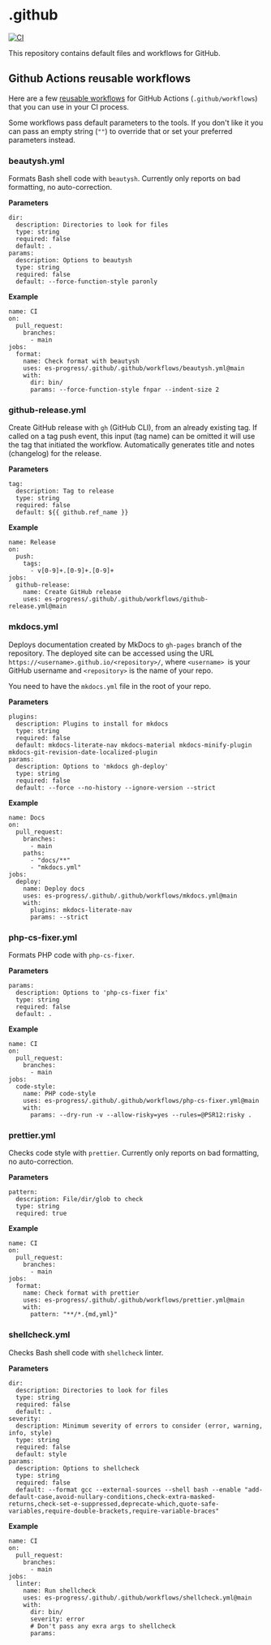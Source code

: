 # .github

[![CI](https://github.com/es-progress/.github/actions/workflows/main.yml/badge.svg)](https://github.com/es-progress/.github/actions/workflows/main.yml)

This repository contains default files and workflows for GitHub.

## Github Actions reusable workflows

Here are a few [reusable workflows](https://docs.github.com/en/actions/using-workflows/reusing-workflows) for GitHub Actions (`.github/workflows`) that you can use in your CI process.

Some workflows pass default parameters to the tools.
If you don't like it you can pass an empty string (`""`) to override that or set your preferred parameters instead.

### beautysh.yml

Formats Bash shell code with `beautysh`.
Currently only reports on bad formatting, no auto-correction.

**Parameters**

```
dir:
  description: Directories to look for files
  type: string
  required: false
  default: .
params:
  description: Options to beautysh
  type: string
  required: false
  default: --force-function-style paronly
```

**Example**

```
name: CI
on:
  pull_request:
    branches:
      - main
jobs:
  format:
    name: Check format with beautysh
    uses: es-progress/.github/.github/workflows/beautysh.yml@main
    with:
      dir: bin/
      params: --force-function-style fnpar --indent-size 2
```

### github-release.yml

Create GitHub release with `gh` (GitHub CLI), from an already existing tag.
If called on a tag push event, this input (tag name) can be omitted it will use the tag that initiated the workflow.
Automatically generates title and notes (changelog) for the release.

**Parameters**

```
tag:
  description: Tag to release
  type: string
  required: false
  default: ${{ github.ref_name }}
```

**Example**

```
name: Release
on:
  push:
    tags:
      - v[0-9]+.[0-9]+.[0-9]+
jobs:
  github-release:
    name: Create GitHub release
    uses: es-progress/.github/.github/workflows/github-release.yml@main
```

### mkdocs.yml

Deploys documentation created by MkDocs to `gh-pages` branch of the repository.
The deployed site can be accessed using the URL `https://<username>.github.io/<repository>/`, where `<username> `is your GitHub username and `<repository>` is the name of your repo.

You need to have the `mkdocs.yml` file in the root of your repo.

**Parameters**

```
plugins:
  description: Plugins to install for mkdocs
  type: string
  required: false
  default: mkdocs-literate-nav mkdocs-material mkdocs-minify-plugin mkdocs-git-revision-date-localized-plugin
params:
  description: Options to 'mkdocs gh-deploy'
  type: string
  required: false
  default: --force --no-history --ignore-version --strict
```

**Example**

```
name: Docs
on:
  pull_request:
    branches:
      - main
    paths:
      - "docs/**"
      - "mkdocs.yml"
jobs:
  deploy:
    name: Deploy docs
    uses: es-progress/.github/.github/workflows/mkdocs.yml@main
    with:
      plugins: mkdocs-literate-nav
      params: --strict
```

### php-cs-fixer.yml

Formats PHP code with `php-cs-fixer`.

**Parameters**

```
params:
  description: Options to 'php-cs-fixer fix'
  type: string
  required: false
  default: .
```

**Example**

```
name: CI
on:
  pull_request:
    branches:
      - main
jobs:
  code-style:
    name: PHP code-style
    uses: es-progress/.github/.github/workflows/php-cs-fixer.yml@main
    with:
      params: --dry-run -v --allow-risky=yes --rules=@PSR12:risky .
```

### prettier.yml

Checks code style with `prettier`. Currently only reports on bad formatting, no auto-correction.

**Parameters**

```
pattern:
  description: File/dir/glob to check
  type: string
  required: true
```

**Example**

```
name: CI
on:
  pull_request:
    branches:
      - main
jobs:
  format:
    name: Check format with prettier
    uses: es-progress/.github/.github/workflows/prettier.yml@main
    with:
      pattern: "**/*.{md,yml}"
```

### shellcheck.yml

Checks Bash shell code with `shellcheck` linter.

**Parameters**

```
dir:
  description: Directories to look for files
  type: string
  required: false
  default: .
severity:
  description: Minimum severity of errors to consider (error, warning, info, style)
  type: string
  required: false
  default: style
params:
  description: Options to shellcheck
  type: string
  required: false
  default: --format gcc --external-sources --shell bash --enable "add-default-case,avoid-nullary-conditions,check-extra-masked-returns,check-set-e-suppressed,deprecate-which,quote-safe-variables,require-double-brackets,require-variable-braces"
```

**Example**

```
name: CI
on:
  pull_request:
    branches:
      - main
jobs:
  linter:
    name: Run shellcheck
    uses: es-progress/.github/.github/workflows/shellcheck.yml@main
    with:
      dir: bin/
      severity: error
      # Don't pass any exra args to shellcheck
      params:
```
